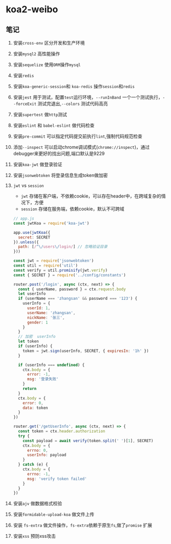 # koa2-weibo

## 笔记

1. 安装`cross-env` 区分开发和生产环境

2. 安装`mysql2` 高性能操作

3. 安装`sequelize` 使用`ORM`操作`mysql`

4. 安装`redis`

5. 安装`koa-generic-session`和 `koa-redis` 操作`session`和`redis`

6. 安装`jest` 用于测试，配置`test`运行环境，`--runInBand` 一个一个测试执行，`--forceExit` 测试完退出,`--colors` 测试代码高亮

7. 安装`supertest` 做`http`测试

8. 安装`eslint` 和 `babel-eslint` 做代码检查

9. 安装`pre-commit` 可以指定代码提交前执行`lint`,强制代码规范检查

10. 添加`--inspect` 可以启动chrome调试模式(`chrome://inspect`)，通过debugger来更好的找出问题,端口默认是9229

11. 安装`koa-jwt` 做登录验证

12. 安装`jsonwebtoken` 将登录信息生成token做加密

13. `jwt` vs `session`

    - `jwt` 存储在客户端，不依赖cookie，可以存在header中，在跨域复杂的情况下，方便
    - `session` 存储在服务端，依赖cookie，默认不可跨域

    ```js
    // app.js
    const jwtKoa = require('koa-jwt')
    
    app.use(jwtKoa({
      secret: SECRET
    }).unless({
      path: [/^\/users\/login/] // 忽略验证目录
    }))
    ```

    ```js
    const jwt = require('jsonwebtoken')
    const util = require('util')
    const verify = util.promisify(jwt.verify)
    const { SECRET } = require('../config/constants')
    
    router.post('/login', async (ctx, next) => {
      const { userName, password } = ctx.request.body
      let userInfo
      if (userName === 'zhangsan' && password === '123') {
        userInfo = {
          userId: 1,
          userName: 'zhangsan',
          nickName: '张三',
          gender: 1
        }
      }
      // 加密  userInfo
      let token
      if (userInfo) {
        token = jwt.sign(userInfo, SECRET, { expiresIn: '1h' })
      }
    
      if (userInfo === undefined) {
        ctx.body = {
          error: -1,
          msg: '登录失败'
        }
        return
      }
      ctx.body = {
        error: 0,
        data: token
      }
    })
    
    router.get('/getUserInfo', async (ctx, next) => {
      const token = ctx.header.authorization
      try {
        const payload = await verify(token.split(' ')[1], SECRET)
        ctx.body = {
          errno: 0,
          userInfo: payload
        }
      } catch (e) {
        ctx.body = {
          errno: -1,
          msg: 'verify token failed'
        }
      }
    })
    ```

14. 安装`ajv` 做数据格式校验

15. 安装`formidable-upload-koa` 做文件上传

16. 安装 `fs-extra` 做文件操作，`fs-extra`依赖于原生`fs`,做了`promise` 扩展

17. 安装`xss` 预防xss攻击


